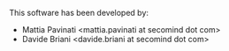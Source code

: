 This software has been developed by:
* Mattia Pavinati <mattia.pavinati at secomind dot com>
* Davide Briani <davide.briani at secomind dot com>
